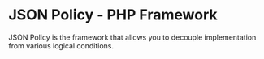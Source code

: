 # JSON Policy - PHP Framework

JSON Policy is the framework that allows you to decouple implementation from various logical conditions.